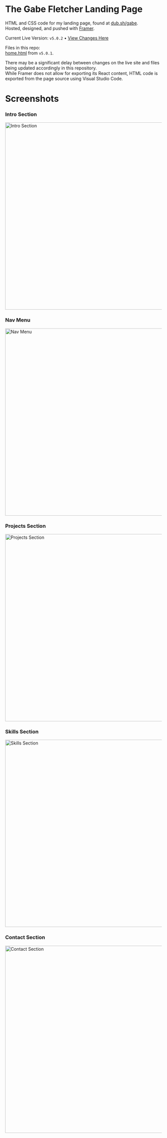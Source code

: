 # The Gabe Fletcher Landing Page
HTML and CSS code for my landing page, found at [dub.sh/gabe](https://dub.sh/gabe).<br>
Hosted, designed, and pushed with [Framer](https://framer.com).

Current Live Version: `v5.0.2` • [View Changes Here](https://github.com/gabefletch/site/blob/main/changes.md)<br>

Files in this repo:<br>
[home.html](https://github.com/gabefletch/site/blob/main/home.html) from `v5.0.1`.

There may be a significant delay between changes on the live site and files being updated accordingly in this repository.<br>
While Framer does not allow for exporting its React content, HTML code is exported from the page source using Visual Studio Code.<br>
# Screenshots
### Intro Section
<img width="600" alt="Intro Section" src="https://github.com/gabefletch/site/assets/38300939/bc1f6fa8-72fb-476f-b6c4-cff999c2efc6"><br>
### Nav Menu
<img width="600" alt="Nav Menu" src="https://github.com/gabefletch/site/assets/38300939/1d614a81-f7e2-4ad1-83ac-21e7bd1b935e"><br>
### Projects Section
<img width="600" alt="Projects Section" src="https://github.com/gabefletch/site/assets/38300939/4e89ee87-94f9-4427-9643-0d386421151e"><br>
### Skills Section
<img width="600" alt="Skills Section" src="https://github.com/gabefletch/site/assets/38300939/4c02f3b6-19ec-4e85-aabc-ff4bc785de77"><br>
### Contact Section
<img width="600" alt="Contact Section" src="https://github.com/gabefletch/site/assets/38300939/cb3c6285-4e8d-44b8-8353-610df7bcc14a"><br>

